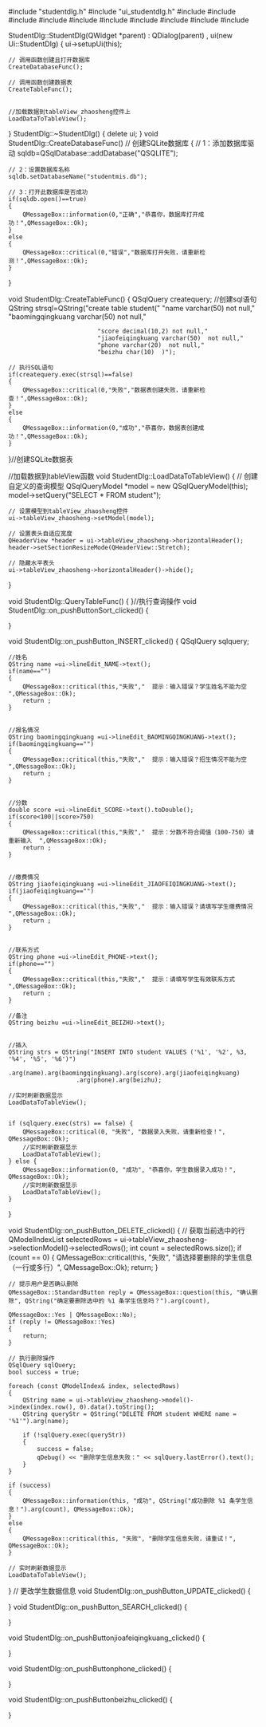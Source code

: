 #include "studentdlg.h"
#include "ui_studentdlg.h"
#include <QApplication>
#include <QTableView>
#include <QSqlDatabase>
#include <QSqlQueryModel>
#include<QSqlTableModel>
#include <QHeaderView>
#include <QAbstractItemView>
#include <QStyledItemDelegate>
#include <QTextOption>
#include<QString>


StudentDlg::StudentDlg(QWidget *parent)
    : QDialog(parent)
    , ui(new Ui::StudentDlg)
{
    ui->setupUi(this);

    // 调用函数创建且打开数据库
    CreateDatabaseFunc();

    // 调用函数创建数据表
    CreateTableFunc();


    //加载数据到tableView_zhaosheng控件上
    LoadDataToTableView();

}
StudentDlg::~StudentDlg()
{
    delete ui;
}
void StudentDlg::CreateDatabaseFunc()  // 创建SQLite数据库
{
    // 1：添加数据库驱动
    sqldb=QSqlDatabase::addDatabase("QSQLITE");

    // 2：设置数据库名称
    sqldb.setDatabaseName("studentmis.db");

    // 3：打开此数据库是否成功
    if(sqldb.open()==true)
    {
        QMessageBox::information(0,"正确","恭喜你，数据库打开成功！",QMessageBox::Ok);
    }
    else
    {
        QMessageBox::critical(0,"错误","数据库打开失败，请重新检测！",QMessageBox::Ok);
    }
}


void StudentDlg::CreateTableFunc()
{
    QSqlQuery createquery;
    //创建sql语句
    QString strsql=QString("create table student("
                             "name varchar(50)  not null,"
                             "baomingqingkuang varchar(50) not null,"

                             "score decimal(10,2) not null,"
                             "jiaofeiqingkuang varchar(50)  not null,"
                             "phone varchar(20)  not null,"
                             "beizhu char(10)  )");

    // 执行SQL语句
    if(createquery.exec(strsql)==false)
    {
        QMessageBox::critical(0,"失败","数据表创建失败，请重新检查！",QMessageBox::Ok);
    }
    else
    {
        QMessageBox::information(0,"成功","恭喜你，数据表创建成功！",QMessageBox::Ok);
    }

}//创建SQLite数据表


//加载数据到tableView函数
void StudentDlg::LoadDataToTableView()
{
    // 创建自定义的查询模型
    QSqlQueryModel *model = new QSqlQueryModel(this);
    model->setQuery("SELECT * FROM student");

    // 设置模型到tableView_zhaosheng控件
    ui->tableView_zhaosheng->setModel(model);

    // 设置表头自适应宽度
    QHeaderView *header = ui->tableView_zhaosheng->horizontalHeader();
    header->setSectionResizeMode(QHeaderView::Stretch);

    // 隐藏水平表头
    ui->tableView_zhaosheng->horizontalHeader()->hide();

}


void StudentDlg::QueryTableFunc()
{
}//执行查询操作
void StudentDlg::on_pushButtonSort_clicked()
{

}


void StudentDlg::on_pushButton_INSERT_clicked()
{
    QSqlQuery sqlquery;


    //姓名
    QString name =ui->lineEdit_NAME->text();
    if(name=="")
    {
        QMessageBox::critical(this,"失败","  提示：输入错误？学生姓名不能为空  ",QMessageBox::Ok);
        return ;
    }


    //报名情况
    QString baomingqingkuang =ui->lineEdit_BAOMINGQINGKUANG->text();
    if(baomingqingkuang=="")
    {
        QMessageBox::critical(this,"失败","  提示：输入错误？招生情况不能为空  ",QMessageBox::Ok);
        return ;
    }


    //分数
    double score =ui->lineEdit_SCORE->text().toDouble();
    if(score<100||score>750)
    {
        QMessageBox::critical(this,"失败","  提示：分数不符合阈值（100-750）请重新输入  ",QMessageBox::Ok);
        return ;
    }


    //缴费情况
    QString jiaofeiqingkuang =ui->lineEdit_JIAOFEIQINGKUANG->text();
    if(jiaofeiqingkuang=="")
    {
        QMessageBox::critical(this,"失败","  提示：输入错误？请填写学生缴费情况  ",QMessageBox::Ok);
        return ;
    }


    //联系方式
    QString phone =ui->lineEdit_PHONE->text();
    if(phone=="")
    {
        QMessageBox::critical(this,"失败","  提示：请填写学生有效联系方式  ",QMessageBox::Ok);
        return ;
    }

    //备注
    QString beizhu =ui->lineEdit_BEIZHU->text();


    //插入
    QString strs = QString("INSERT INTO student VALUES ('%1', '%2', %3, '%4', '%5', '%6')")
                       .arg(name).arg(baomingqingkuang).arg(score).arg(jiaofeiqingkuang)
                       .arg(phone).arg(beizhu);

    //实时刷新数据显示
    LoadDataToTableView();


    if (sqlquery.exec(strs) == false) {
        QMessageBox::critical(0, "失败", "数据录入失败，请重新检查！", QMessageBox::Ok);
        //实时刷新数据显示
        LoadDataToTableView();
    } else {
        QMessageBox::information(0, "成功", "恭喜你，学生数据录入成功！", QMessageBox::Ok);
        //实时刷新数据显示
        LoadDataToTableView();
    }
}

void StudentDlg::on_pushButton_DELETE_clicked()
{
    // 获取当前选中的行
    QModelIndexList selectedRows = ui->tableView_zhaosheng->selectionModel()->selectedRows();
    int count = selectedRows.size();
    if (count == 0)
    {
        QMessageBox::critical(this, "失败", "请选择要删除的学生信息（一行或多行）", QMessageBox::Ok);
        return;
    }

    // 提示用户是否确认删除
    QMessageBox::StandardButton reply = QMessageBox::question(this, "确认删除", QString("确定要删除选中的 %1 条学生信息吗？").arg(count),
                                                              QMessageBox::Yes | QMessageBox::No);
    if (reply != QMessageBox::Yes)
    {
        return;
    }

    // 执行删除操作
    QSqlQuery sqlQuery;
    bool success = true;

    foreach (const QModelIndex& index, selectedRows)
    {
        QString name = ui->tableView_zhaosheng->model()->index(index.row(), 0).data().toString();
        QString queryStr = QString("DELETE FROM student WHERE name = '%1'").arg(name);

        if (!sqlQuery.exec(queryStr))
        {
            success = false;
            qDebug() << "删除学生信息失败：" << sqlQuery.lastError().text();
        }
    }

    if (success)
    {
        QMessageBox::information(this, "成功", QString("成功删除 %1 条学生信息！").arg(count), QMessageBox::Ok);
    }
    else
    {
        QMessageBox::critical(this, "失败", "删除学生信息失败，请重试！", QMessageBox::Ok);
    }

    // 实时刷新数据显示
    LoadDataToTableView();
}
// 更改学生数据信息
void StudentDlg::on_pushButton_UPDATE_clicked()
{

}
void StudentDlg::on_pushButton_SEARCH_clicked()
{

}

void StudentDlg::on_pushButtonjioafeiqingkuang_clicked()
{

}

void StudentDlg::on_pushButtonphone_clicked()
{

}

void StudentDlg::on_pushButtonbeizhu_clicked()
{

}

